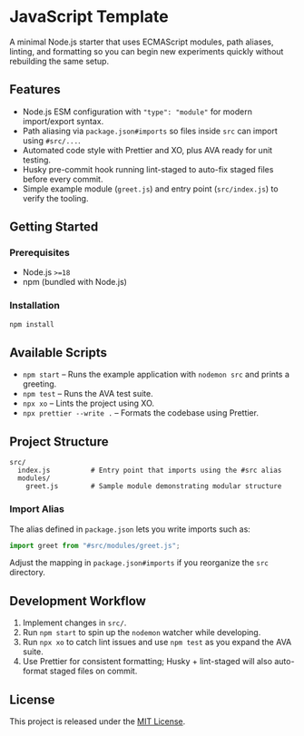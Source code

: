 # JavaScript Template

A minimal Node.js starter that uses ECMAScript modules, path aliases, linting, and formatting so you can begin new experiments quickly without rebuilding the same setup.

## Features

- Node.js ESM configuration with `"type": "module"` for modern import/export syntax.
- Path aliasing via `package.json#imports` so files inside `src` can import using `#src/...`.
- Automated code style with Prettier and XO, plus AVA ready for unit testing.
- Husky pre-commit hook running lint-staged to auto-fix staged files before every commit.
- Simple example module (`greet.js`) and entry point (`src/index.js`) to verify the tooling.

## Getting Started

### Prerequisites

- Node.js `>=18`
- npm (bundled with Node.js)

### Installation

```bash
npm install
```

## Available Scripts

- `npm start` – Runs the example application with `nodemon src` and prints a greeting.
- `npm test` – Runs the AVA test suite.
- `npx xo` – Lints the project using XO.
- `npx prettier --write .` – Formats the codebase using Prettier.

## Project Structure

```
src/
  index.js          # Entry point that imports using the #src alias
  modules/
    greet.js        # Sample module demonstrating modular structure
```

### Import Alias

The alias defined in `package.json` lets you write imports such as:

```js
import greet from "#src/modules/greet.js";
```

Adjust the mapping in `package.json#imports` if you reorganize the `src` directory.

## Development Workflow

1. Implement changes in `src/`.
2. Run `npm start` to spin up the `nodemon` watcher while developing.
3. Run `npx xo` to catch lint issues and use `npm test` as you expand the AVA suite.
4. Use Prettier for consistent formatting; Husky + lint-staged will also auto-format staged files on commit.

## License

This project is released under the [MIT License](LICENSE).
